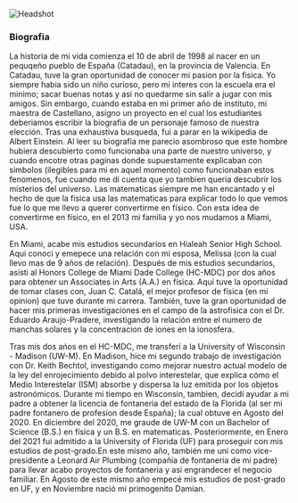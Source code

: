 
![Headshot](https://github.com/wortola5/wortola5.github.io/assets/115573502/dd82db67-c0f3-4f38-b284-7fe268c91e91)

### Biografia 
La historia de mi vida comienza el 10 de abril de 1998 al nacer en un pequqeño pueblo de España (Catadau), en la provincia de Valencia. En Catadau, tuve la gran oportunidad de conocer mi pasion por la fisica. Yo siempre habia sido un niño curioso, pero mi interes con la escuela era el minimo; sacar buenas notas y asi no quedarme sin salir a jugar con mis amigos. Sin embargo, cuando estaba en mi primer año de instituto, mi maestra de Castellano, asigno un proyecto en el cual los estudiantes deberiamos escribir la biografia de un personaje famoso de nuestra elección. Tras una exhaustiva busqueda, fui a parar en la wikipedia de Albert Einstein. Al leer su biografia me parecio asombroso que este hombre hubiera descubierto como funcionaba una parte de nuestro universo, y cuando encotre otras paginas donde supuestamente explicaban con simbolos (ilegibles para mi en aquel momento) como funcionaban estos fenomenos, fue cuando me di cuenta que yo tambien queria descubrir los misterios del universo. Las matematicas siempre me han encantado y el hecho de que la fisica usa las matematicas para explicar todo lo que vemos fue lo que me llevo a querer convertirme en físico. Con esta idea de convertirme en físico, en el 2013 mi familia y yo nos mudamos a Miami, USA. 

En Miami, acabe mis estudios secundarios en Hialeah Senior High School. Aqui conoci y emepece una relación con mi esposa, Melissa (con la cual llevo mas de 9 años de relación). Después de mis estudios secundarios, asisti al Honors College de Miami Dade College (HC-MDC) por dos años para obtener un Associates in Arts (A.A.) en física. Aquí tuve la oportunidad de tomar clases con, Juan C. Catalá, el mejor profesor de física (en mi opinion) que tuve durante mi carrera. También, tuve la gran oportunidad de hacer mis primeras investigaciones en el campo de la astrofisica con el Dr. Eduardo Araujo-Pradere, investigando la relación entre el numero de manchas solares y la concentracion de iones en la ionosfera. 

Tras mis dos ańos en el HC-MDC, me transferí a la University of Wisconsin - Madison (UW-M). En Madison, hice mi segundo trabajo de investigación con Dr. Keith Bechtol, investigando como mejorar nuestro actual modelo de la ley del enrojecimiento debido al polvo interestelar, que explica cómo el Medio Interestelar (ISM) absorbe y dispersa la luz emitida por los objetos astronómicos. Durante mi tiempo en Wisconsin, tambien, decidí ayudar a mi padre a obtener la licencia de fontaneria del estado de la Florida (al ser mi padre fontanero de profesion desde España); la cual obtuve en Agosto del 2020. En diciembre del 2020, me graude de UW-M con un Bachelor of Science (B.S.) en física y un B.S. en matematicas. Posteriormente, en Enero del 2021 fui admitido a la University of Florida (UF) para proseguir con mis estudios de post-grado.En este mismo año, también me uni como vice-presidente a Leonard Air Plumbing (compañia de fontaneria de mi padre) para llevar acabo proyectos de fontaneria y asi engrandecer el negocio familiar. En Agosto de este mismo año empecé mis estudios de post-grado en UF, y en Noviembre nació mi primogenito Damian.


